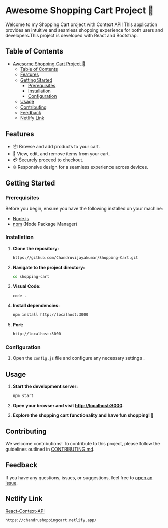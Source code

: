 # Awesome Shopping Cart Project 🛒

Welcome to my Shopping Cart project with Context API! This application provides an intuitive and seamless shopping experience for both users and developers.This project is developed with React and Bootstrap.

## Table of Contents

- [Awesome Shopping Cart Project 🛒](#awesome-shopping-cart-project-)
  - [Table of Contents](#table-of-contents)
  - [Features](#features)
  - [Getting Started](#getting-started)
    - [Prerequisites](#prerequisites)
    - [Installation](#installation)
    - [Configuration](#configuration)
  - [Usage](#usage)
  - [Contributing](#contributing)
  - [Feedback](#feedback)
  - [Netlify Link](#netlify-link)

## Features

- 📦 Browse and add products to your cart.
- 🛒 View, edit, and remove items from your cart.
- 💳 Securely proceed to checkout.
- 🌐 Responsive design for a seamless experience across devices.

## Getting Started

### Prerequisites

Before you begin, ensure you have the following installed on your machine:

- [Node.js](https://nodejs.org/)
- [npm](https://www.npmjs.com/) (Node Package Manager)

### Installation

1. **Clone the repository:**

   ```bash
   https://github.com/Chandruvijayakumar/Shopping-Cart.git
   ```

2. **Navigate to the project directory:**

   ```bash
   cd shopping-cart
   ```

3. **Visual Code:**

   ```bash
   code .
   ```

4. **Install dependencies:**

   ```bash
   npm install http://localhost:3000
   ```

5. **Port:**

   ```bash
   http://localhost:3000
   ```

### Configuration

1. Open the `config.js` file and configure any necessary settings .

## Usage

1. **Start the development server:**

   ```bash
   npm start
   ```

2. **Open your browser and visit [http://localhost:3000](http://localhost:3000).**

3. **Explore the shopping cart functionality and have fun shopping! 🎉**

## Contributing

We welcome contributions! To contribute to this project, please follow the guidelines outlined in [CONTRIBUTING.md](CONTRIBUTING.md).

## Feedback

If you have any questions, issues, or suggestions, feel free to [open an issue](https://github.com/Chandruvijayakumar/Shopping-Cart.git/issues).

## Netlify Link

[React-Context-API](https://chandrushoppingcart.netlify.app/)

```bash
https://chandrushoppingcart.netlify.app/
```

